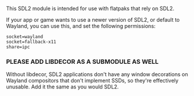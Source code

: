 This SDL2 module is intended for use with flatpaks that rely on SDL2. 

If your app or game wants to use a newer version of SDL2, or default to Wayland, you can use this, and set the following permissions:

```
socket=wayland
socket=fallback-x11
share=ipc
```
### PLEASE ADD LIBDECOR AS A SUBMODULE AS WELL
Without libdecor, SDL2 applications don't have any window decorations on Wayland compositors that don't implement SSDs, so they're effectively unusable.
Add it the same as you would SDL2.
